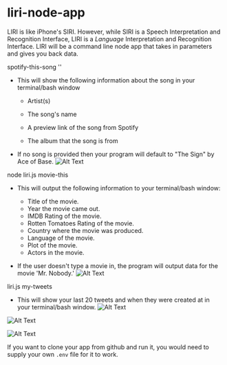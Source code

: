# liri-node-app
LIRI is like iPhone's SIRI. However, while SIRI is a Speech Interpretation and Recognition Interface, LIRI is a _Language_ Interpretation and Recognition Interface. LIRI will be a command line node app that takes in parameters and gives you back data.


  spotify-this-song '<song name here>'

   * This will show the following information about the song in your terminal/bash window
     
     * Artist(s)
     
     * The song's name
     
     * A preview link of the song from Spotify
     
     * The album that the song is from

   * If no song is provided then your program will default to "The Sign" by Ace of Base.
![Alt Text](http://g.recordit.co/NCAzuPXtLe.gif)

node liri.js movie-this <movie name here>

   * This will output the following information to your terminal/bash window:

     
       * Title of the movie.
       * Year the movie came out.
       * IMDB Rating of the movie.
       * Rotten Tomatoes Rating of the movie.
       * Country where the movie was produced.
       * Language of the movie.
       * Plot of the movie.
       * Actors in the movie.
     

   * If the user doesn't type a movie in, the program will output data for the movie 'Mr. Nobody.'
![Alt Text](http://g.recordit.co/3f7z3MWNts.gif)

liri.js my-tweets

   * This will show your last 20 tweets and when they were created at in your terminal/bash window.
![Alt Text](http://g.recordit.co/TpOkgCkB7H.gif)


![Alt Text](http://g.recordit.co/8GCpVaqFyc.gif)


![Alt Text](http://g.recordit.co/zFB0MD7PnS.gif)

 If you want to clone your app from github and run it, you would need to supply your own `.env` file for it to work.
